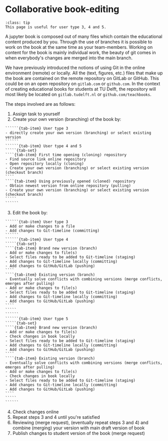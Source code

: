 # Collaborative book-editing

```{admonition} User types
:class: tip
This page is useful for user type 3, 4 and 5.
```

A jupyter book is composed out of many files which contain the educational content produced by you. Through the use of branches it is possible to work on the book at the same time as your team-members. Working on content for the book is mainly individual work, the beauty of git comes in when everybody's changes are merged into the main branch.

We have previously introduced the notions of using Git in the online environment (remote) or locally. All the (text, figures, etc.) files that make up the book are contained on the remote repository on GitLab or GitHub. This could be on an open repository on `gitlab.com` or `github.com`. In the context of creating educational books for students at TU Delft, the repository will most likely be located on `gitlab.tudelft.nl` or `github.com/teachbooks`.

The steps involved are as follows:
 1. Assign task to yourself
 2. Create your own version (branching) of the book by:
```````{tab-set}
``````{tab-item} User type 3
- directly create your own version (branching) or select existing version 
``````
``````{tab-item} User type 4 and 5
`````{tab-set}
````{tab-item} First time opening (cloning) repository
- Find source link online repository
- Open repository locally (cloning)
- Create your own version (branching) or select existing version (checkout branch)
````
````{tab-item} Using previously opened (cloned) repository
- Obtain newest version from online repository (pulling)
- Create your own version (branching) or select existing version (checkout branch)
`````
``````
```````
 3. Edit the book by:
```````{tab-set}
``````{tab-item} User type 3
- Add or make changes to a file
- Add changes to Git-timeline (committing)
``````
``````{tab-item} User type 4
`````{tab-set}
````{tab-item} Brand new version (branch)
- Add or make changes to file(s)
- Select files ready to be added to Git-timeline (staging)
- Add changes to Git-timeline locally (committing)
- Add changes to GitHub/GitLab (pushing)
````
````{tab-item} Existing version (branch)
- Eventually solve conflicts with combining versions (merge conflicts, emerges after pulling)
- Add or make changes to file(s)
- Select files ready to be added to Git-timeline (staging)
- Add changes to Git-timeline locally (committing)
- Add changes to GitHub/GitLab (pushing)
````
`````
``````
``````{tab-item} User type 5
`````{tab-set}
````{tab-item} Brand new version (branch)
- Add or make changes to file(s)
- Check changes in book locally
- Select files ready to be added to Git-timeline (staging)
- Add changes to Git-timeline locally (committing)
- Add changes to GitHub/GitLab (pushing)
````
````{tab-item} Existing version (branch)
- Eventually solve conflicts with combining versions (merge conflicts, emerges after pulling)
- Add or make changes to file(s)
- Check changes in book locally
- Select files ready to be added to Git-timeline (staging)
- Add changes to Git-timeline locally (committing)
- Add changes to GitHub/GitLab (pushing)
````
`````
``````
```````
 4. Check changes online
 5. Repeat steps 3 and 4 until you're satisfied
 6. Reviewing (merge request), (eventually repeat steps 3 and 4) and combine (merging) your version with main draft version of book
 7. Publish changes to student version of the book (merge request)